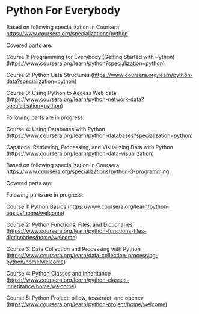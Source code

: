 # Python For Everybody
Based on following specialization in Coursera: https://www.coursera.org/specializations/python

Covered parts are:

Course 1: Programming for Everybody (Getting Started with Python) (https://www.coursera.org/learn/python?specialization=python)

Course 2: Python Data Structures (https://www.coursera.org/learn/python-data?specialization=python)

Course 3: Using Python to Access Web data (https://www.coursera.org/learn/python-network-data?specialization=python)

Following parts are in progress:

Course 4: Using Databases with Python (https://www.coursera.org/learn/python-databases?specialization=python)

Capstone: Retrieving, Processing, and Visualizing Data with Python (https://www.coursera.org/learn/python-data-visualization)

Based on following specialization in Coursera: https://www.coursera.org/specializations/python-3-programming

Covered parts are:

Folowing parts are in progress:

Course 1: Python Basics (https://www.coursera.org/learn/python-basics/home/welcome)

Course 2: Python Functions, Files, and Dictionaries (https://www.coursera.org/learn/python-functions-files-dictionaries/home/welcome)

Course 3: Data Collection and Processing with Python (https://www.coursera.org/learn/data-collection-processing-python/home/welcome)

Course 4: Python Classes and Inheritance (https://www.coursera.org/learn/python-classes-inheritance/home/welcome)

Course 5: Python Project: pillow, tesseract, and opencv (https://www.coursera.org/learn/python-project/home/welcome)
